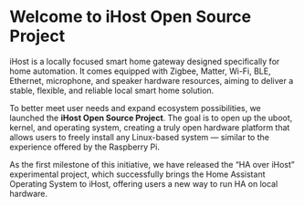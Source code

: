# Welcome to iHost Open Source Project

iHost is a locally focused smart home gateway designed specifically for home automation. It comes equipped with Zigbee, Matter, Wi-Fi, BLE, Ethernet, microphone, and speaker hardware resources, aiming to deliver a stable, flexible, and reliable local smart home solution.

To better meet user needs and expand ecosystem possibilities, we launched the **iHost Open Source Project**. The goal is to open up the uboot, kernel, and operating system, creating a truly open hardware platform that allows users to freely install any Linux-based system — similar to the experience offered by the Raspberry Pi.

As the first milestone of this initiative, we have released the “HA over iHost” experimental project, which successfully brings the Home Assistant Operating System to iHost, offering users a new way to run HA on local hardware.
